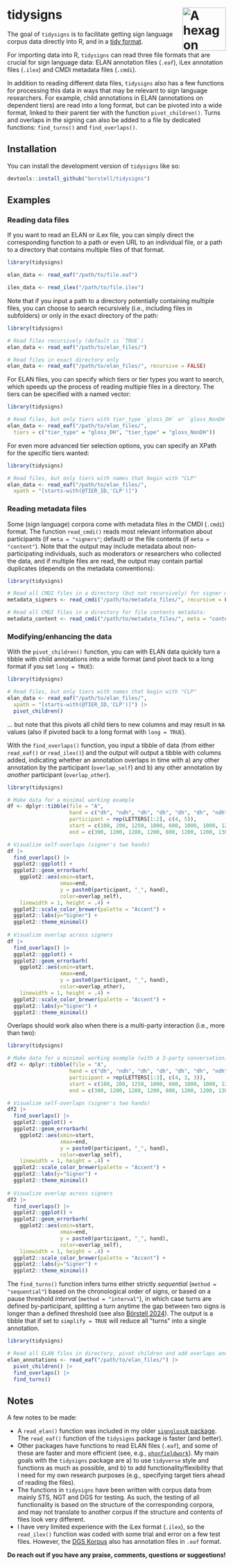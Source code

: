 
<!-- badges: start -->
# tidysigns <img src="man/figures/logo.png" align="right" height="100" alt="A hexagon badge with a yellow frame and a light blue background. Two hands in black and blue are displayed as if articulating a sign, above the text 'tidysigns'" />
<!-- badges: end -->

The goal of `tidysigns` is to facilitate getting sign language corpus data directly into R, and in a [tidy format](https://r4ds.hadley.nz/data-tidy#sec-tidy-data). 

For importing data into R, `tidysigns` can read three file formats that are crucial for sign language data: ELAN annotation files (`.eaf`), iLex annotation files (`.ilex`) and CMDI metadata files (`.cmdi`).

In addition to reading different data files, `tidysigns` also has a few functions for processing this data in ways that may be relevant to sign language researchers. For example, child annotations in ELAN (annotations on dependent tiers) are read into a long format, but can be pivoted into a wide format, linked to their parent tier with the function `pivot_children()`. Turns and overlaps in the signing can also be added to a file by dedicated functions: `find_turns()` and `find_overlaps()`.

## Installation

You can install the development version of `tidysigns` like so:

``` r
devtools::install_github("borstell/tidysigns")
```

## Examples


### Reading data files

If you want to read an ELAN or iLex file, you can simply direct the corresponding function to a path or even URL to an individual file, or a path to a directory that contains multiple files of that format.

``` r
library(tidysigns)

elan_data <- read_eaf("/path/to/file.eaf")

ilex_data <- read_ilex("/path/to/file.ilex")
```

Note that if you input a path to a directory potentially containing multiple files, you can choose to search recursively (i.e., including files in subfolders) or only in the exact directory of the path:

``` r
library(tidysigns)

# Read files recursively (default is `TRUE`)
elan_data <- read_eaf("/path/to/elan_files/")

# Read files in exact directory only
elan_data <- read_eaf("/path/to/elan_files/", recursive = FALSE)
```

For ELAN files, you can specify which tiers or tier types you want to search, which speeds up the process of reading multiple files in a directory. The tiers can be specified with a named vector:

``` r
library(tidysigns)

# Read files, but only tiers with tier_type `gloss_DH` or `gloss_NonDH`
elan_data <- read_eaf("/path/to/elan_files/", 
  tiers = c("tier_type" = "gloss_DH", "tier_type" = "gloss_NonDH"))

```

For even more advanced tier selection options, you can specify an XPath for the specific tiers wanted:

``` r
library(tidysigns)

# Read files, but only tiers with names that begin with "CLP"
elan_data <- read_eaf("/path/to/elan_files/", 
  xpath = "[starts-with(@TIER_ID,'CLP')]")

```

### Reading metadata files

Some (sign language) corpora come with metadata files in the CMDI (`.cmdi`) format. The function `read_cmdi()` reads most relevant information about participants (if `meta = "signers"`; default) or the file contents (if `meta = "content"`). Note that the output may include metadata about non-participating individuals, such as moderators or researchers who collected the data, and if multiple files are read, the output may contain partial duplicates (depends on the metadata conventions):

``` r
library(tidysigns)

# Read all CMDI files in a directory (but not recursively) for signer metadata:
metadata_signers <- read_cmdi("/path/to/metadata_files/", recursive = FALSE)

# Read all CMDI files in a directory for file contents metadata:
metadata_content <- read_cmdi("/path/to/metadata_files/", meta = "content")

```


### Modifying/enhancing the data

With the `pivot_children()` function, you can with ELAN data quickly turn a tibble with child annotations into a wide format (and pivot back to a long format if you set `long = TRUE`):

``` r
library(tidysigns)

# Read files, but only tiers with names that begin with "CLP"
elan_data <- read_eaf("/path/to/elan_files/", 
  xpath = "[starts-with(@TIER_ID,'CLP')]") |> 
  pivot_children()

```
... but note that this pivots all child tiers to new columns and may result in `NA` values (also if pivoted back to a long format with `long = TRUE`).

With the `find_overlaps()` function, you input a tibble of data (from either `read_eaf()` or `read_ilex()`) and the output will output a tibble with columns added, indicating whether an annotation overlaps in time with a) any other annotation by the participant (`overlap_self`) and b) any other annotation by _another_ participant (`overlap_other`).


``` r
library(tidysigns)

# Make data for a minimal working example
df <- dplyr::tibble(file = "A",
                    hand = c("dh", "ndh", "dh", "dh", "dh", "dh", "ndh", "dh", "dh"),
                    participant = rep(LETTERS[1:2], c(4, 5)),
                    start = c(100, 200, 1250, 1000, 600, 1000, 1000, 1200, 1400),
                    end = c(300, 1200, 1280, 1200, 800, 1200, 1200, 1300, 1600))

# Visualize self-overlaps (signer's two hands)
df |>
  find_overlaps() |>
  ggplot2::ggplot() +
  ggplot2::geom_errorbarh(
    ggplot2::aes(xmin=start,
                 xmax=end,
                 y = paste0(participant, "_", hand),
                 color=overlap_self),
    linewidth = 1, height = .4) +
  ggplot2::scale_color_brewer(palette = "Accent") +
  ggplot2::labs(y="Signer") +
  ggplot2::theme_minimal()
  
# Visualize overlap across signers
df |>
  find_overlaps() |>
  ggplot2::ggplot() +
  ggplot2::geom_errorbarh(
    ggplot2::aes(xmin=start,
                 xmax=end,
                 y = paste0(participant, "_", hand),
                 color=overlap_other),
    linewidth = 1, height = .4) +
  ggplot2::scale_color_brewer(palette = "Accent") +
  ggplot2::labs(y="Signer") +
  ggplot2::theme_minimal()

```

Overlaps should work also when there is a multi-party interaction (i.e., more than two):

``` r
library(tidysigns)

# Make data for a minimal working example (with a 3-party conversation)
df2 <- dplyr::tibble(file = "A",
                    hand = c("dh", "ndh", "dh", "dh", "dh", "dh", "ndh", "dh", "dh", "ndh"),
                    participant = rep(LETTERS[1:3], c(4, 3, 3)),
                    start = c(100, 200, 1250, 1000, 600, 1000, 1000, 1200, 1400, 1450),
                    end = c(300, 1200, 1280, 1200, 800, 1200, 1200, 1300, 1600, 1550))

# Visualize self-overlaps (signer's two hands)
df2 |>
  find_overlaps() |>
  ggplot2::ggplot() +
  ggplot2::geom_errorbarh(
    ggplot2::aes(xmin=start,
                 xmax=end,
                 y = paste0(participant, "_", hand),
                 color=overlap_self),
    linewidth = 1, height = .4) +
  ggplot2::scale_color_brewer(palette = "Accent") +
  ggplot2::labs(y="Signer") +
  ggplot2::theme_minimal()
  
# Visualize overlap across signers
df2 |>
  find_overlaps() |>
  ggplot2::ggplot() +
  ggplot2::geom_errorbarh(
    ggplot2::aes(xmin=start,
                 xmax=end,
                 y = paste0(participant, "_", hand),
                 color=overlap_self),
    linewidth = 1, height = .4) +
  ggplot2::scale_color_brewer(palette = "Accent") +
  ggplot2::labs(y="Signer") +
  ggplot2::theme_minimal()

```

The `find_turns()` function infers turns either strictly _sequential_ (`method = "sequential"`) based on the chronological order of signs, or based on a pause threshold _interval_ (`method = "interval"`), in which case turns are defined by-participant, splitting a turn anytime the gap between two signs is longer than a defined threshold (see also [Börstell 2024](https://doi.org/10.1515/lingvan-2024-0025)). The output is a tibble that if set to `simplify = TRUE` will reduce all "turns" into a single annotation.

``` r
library(tidysigns)

# Read all ELAN files in directory, pivot children and add overlaps and turns
elan_annotations <- read_eaf("/path/to/elan_files/") |> 
  pivot_children() |> 
  find_overlaps() |> 
  find_turns()

```

## Notes

A few notes to be made:

  - A `read_elan()` function was included in my older [`signglossR` package](https://github.com/borstell/signglossR/). The `read_eaf()` function of the `tidysigns` package is faster (and better).
  - Other packages have functions to read ELAN files (`.eaf`), and some of these are faster and more efficient (see, e.g., [`phonfieldwork`](https://github.com/ropensci/phonfieldwork/blob/master/R/eaf_to_df.R)). My main goals with the `tidysigns` package are a) to use `tidyverse` style and functions as much as possible, and b) to add functionality/flexibility that I need for my own research purposes (e.g., specifying target tiers ahead of reading the files).
  - The functions in `tidysigns` have been written with corpus data from mainly STS, NGT and DGS for testing. As such, the testing of all functionality is based on the structure of the corresponding corpora, and may not translate to another corpus if the structure and contents of files look very different.
  - I have very limited experience with the iLex format (`.ilex`), so the `read_ilex()` function was coded with some trial and error on a few test files. However, the [DGS Korpus](https://www.sign-lang.uni-hamburg.de/meinedgs/ling/start-name_en.html) also has annotation files in `.eaf` format.

**Do reach out if you have any praise, comments, questions or suggestions!**
